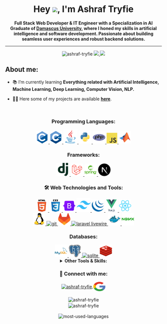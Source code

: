<h1 align="center">Hey <img src="https://github.com/ashraftryfie/ashraftryfie/assets/108266434/ae0a82c8-18a2-4b83-a501-d3c44f586250" width="30">, I'm Ashraf Tryfie</h1>
<div align='center'>
  <b>
  Full Stack Web Developer & IT Engineer with a Specialization in AI
  Graduate of <a href="http://damascusuniversity.edu.sy/ite/" target="_blank" rel="noreferrer">Damascus University</a>, where I honed my skills in artificial intelligence and software development. Passionate about building seamless user experiences and robust backend solutions.
  </b>
</div>
<hr/>

<p align="center">
  <img src="https://komarev.com/ghpvc/?username=ashraftryfie&label=Profile%20views&color=0e75b6&style=flat" alt="ashraf-tryfie" />
  <a href="mailto:ashraf.tryfie.dev@gmail.com" target="_blank">
  <img src="https://img.shields.io/badge/Gmail-c14438?style=flat&logo=Gmail&logoColor=white&link=mailto:ashraf.tryfie.dev@gmail.com">
  </a>
  <a href="https://www.linkedin.com/in/ashraf-tryfie-dev2" target="_blank">
  <img src="https://img.shields.io/badge/linkedin-blue?style=flat&logo=linkedin&logoColor=white&link=w.linkedin.com/in/ashraf-tryfie-dev2">
  </a>
</p>

## About me:

- 📚 I’m currently learning **Everything related with Artificial Intelligence, Machine Learning, Deep Learning, Computer Vision, NLP.**

- 👨‍💻 Here some of my projects are available **[here]([https://github.com/ashraftryfie](https://github.com/ashraftryfie?tab=repositories))**.

<br>

<div align="center">

  <h3 align="center">Programming Languages:</h3>
 <!-- C -->
  <a href="https://github.com/ashraftryfie" target="_blank" rel="noreferrer">
    <img src="https://raw.githubusercontent.com/devicons/devicon/master/icons/c/c-original.svg"
          width="40"
          height="40"
          class="d-block rounded-2 mr-3 flex-shrink-0"
          alt="c-lang">
  </a>
  <!-- C++ -->
  <a href="https://github.com/ashraftryfie" target="_blank" rel="noreferrer">
    <img src="https://raw.githubusercontent.com/devicons/devicon/master/icons/cplusplus/cplusplus-original.svg"
          width="40"
          height="40"
          class="d-block rounded-2 mr-3 flex-shrink-0"
          alt="c++">
  </a>
  <!-- Java -->
  <a href="https://github.com/ashraftryfie" target="_blank" rel="noreferrer">
    <img src="https://raw.githubusercontent.com/devicons/devicon/master/icons/java/java-original.svg"
          width="45"
          height="45"
          class="d-block rounded-2 mr-3 flex-shrink-0"
          alt="java"/>
  </a>
  <!-- Python -->
  <a href="https://github.com/ashraftryfie" target="_blank" rel="noreferrer">
    <img src="https://raw.githubusercontent.com/github/explore/80688e429a7d4ef2fca1e82350fe8e3517d3494d/topics/python/python.png"
          width="42"
          height="42"
          class="d-block rounded-2 mr-3 flex-shrink-0"
          alt="python">
  </a>
  <!-- PHP -->
  <a href="https://www.php.net" target="_blank" rel="noreferrer">
    <img src="https://raw.githubusercontent.com/devicons/devicon/master/icons/php/php-original.svg"
         alt="php"
         width="40"
         height="40"/>
  </a>
  <!-- JavaScript -->
  <a href="https://developer.mozilla.org/en-US/docs/Web/JavaScript"
     target="_blank"
     rel="noreferrer">
    <img src="https://raw.githubusercontent.com/devicons/devicon/master/icons/javascript/javascript-original.svg"
         alt="javascript"
         width="35"
         height="35"/>
  </a>
    <!-- Matlab -->
  <a href="#"
     target="_blank"
     rel="noreferrer">
    <img src="https://raw.githubusercontent.com/devicons/devicon/master/icons/matlab/matlab-original.svg"
         alt="matlab"
         width="40"
         height="40"/>
  </a>  
  
  <h3 align="center">Frameworks:</h3> 
  <!-- Django -->
  <a href="https://www.djangoproject.com/" target="_blank" rel="noreferrer">
    <img src="https://raw.githubusercontent.com/devicons/devicon/master/icons/django/django-plain.svg"
          width="42"
          height="42"
          class="d-block rounded-2 mr-3 flex-shrink-0"
          alt="django">
  </a>
  <!-- Laravel -->
  <a href="https://laravel.com/" target="_blank" rel="noreferrer">
    <img src="https://raw.githubusercontent.com/github/explore/56a826d05cf762b2b50ecbe7d492a839b04f3fbf/topics/laravel/laravel.png"
         alt="laravel"
         width="40"
         height="40"/>
  </a>
  <!-- Java Spring Boot -->
  <a href="https://spring.io/projects/spring-boot/" target="_blank" rel="noreferrer">
    <img src="https://raw.githubusercontent.com/devicons/devicon/master/icons/spring/spring-original-wordmark.svg"
         alt="java spring boot"
         width="40"
         height="40"/>
  </a>
    <!-- Next.js -->
  <a href="https://nextjs.org/" target="_blank">
    <img src="https://raw.githubusercontent.com/devicons/devicon/master/icons/nextjs/nextjs-original.svg" alt="next.js" width="40" height="40"/>
  </a>

  <h3 align="center">🛠 Web Technologies and Tools:</h3> 
  <!-- HTML -->
  <a href="https://www.w3.org/html/" target="_blank">
    <img src="https://raw.githubusercontent.com/devicons/devicon/master/icons/html5/html5-original-wordmark.svg" alt="html5" width="40" height="40"/>
  </a>
  <a href="https://www.w3schools.com/css/" target="_blank">
    <img src="https://raw.githubusercontent.com/devicons/devicon/master/icons/css3/css3-original-wordmark.svg" alt="css3" width="40" height="40"/>
  </a>
  <!-- Bootstrap -->
  <a href="https://getbootstrap.com" target="_blank" rel="noreferrer">
    <img src="https://raw.githubusercontent.com/devicons/devicon/master/icons/bootstrap/bootstrap-original.svg"
         alt="bootstrap"
         width="40"
         height="40"/>
  </a>
  <a href="https://tailwindcss.com/" target="_blank">
            <img src="https://raw.githubusercontent.com/devicons/devicon/master/icons/tailwindcss/tailwindcss-original.svg" alt="tailwind" width="45" height="45"/>
        </a>
  <!-- JQuery -->
  <a href="https://jquery.com/" target="_blank" rel="noreferrer">
    <img src="https://raw.githubusercontent.com/devicons/devicon/master/icons/jquery/jquery-original.svg"
         alt="jquery"
         width="40"
         height="40"/>
  </a>
  <!-- Vue.js -->
  <a href="https://vuejs.org/" target="_blank" rel="noreferrer">
    <img
      src="https://raw.githubusercontent.com/devicons/devicon/master/icons/vuejs/vuejs-original-wordmark.svg"
      alt="vuejs"
      width="40"
      height="40"
    />
  </a>
  <!-- React.js -->
  <a href="https://react.dev/" target="_blank">
    <img src="https://raw.githubusercontent.com/devicons/devicon/master/icons/react/react-original.svg" alt="react.js" width="40" height="40"/>
  </a>

  <br>
  <!-- Linux -->
  <a href="https://www.linux.org/" target="_blank" rel="noreferrer">
    <img src="https://raw.githubusercontent.com/devicons/devicon/master/icons/linux/linux-original.svg"
         alt="linux"
         width="40"
         height="40"/>
  </a>
  <!-- Git -->
  <a href="https://git-scm.com/" target="_blank" rel="noreferrer">
    <img src="https://www.vectorlogo.zone/logos/git-scm/git-scm-icon.svg"
         alt="git"
         width="38"
         height="38"/>
  </a>
  <!-- Gitlab -->
  <a href="https://gitlab.com" target="_blank">
    <img src="https://raw.githubusercontent.com/devicons/devicon/master/icons/gitlab/gitlab-original.svg" alt="gitlab" width="40" height="40"/>
  </a>
  <!-- Livwire -->
  <a href="https://laravel-livewire.com/" target="_blank">
    <img src="https://avatars.githubusercontent.com/u/51960834?s=100" alt="laravel livewire" width="40" height="40"/>
  </a>
  <!-- Docker -->
  <a href="https://www.docker.com" target="_blank">
    <img src="https://raw.githubusercontent.com/devicons/devicon/master/icons/docker/docker-original.svg" alt="docker" width="40" height="40"/>
  </a>
  <!-- Nginx -->
  <a href="https://www.nginx.com" target="_blank">
    <img src="https://raw.githubusercontent.com/devicons/devicon/master/icons/nginx/nginx-original.svg" alt="nginx" width="40" height="40"/>
  </a>

<h3 align="center">Databases:</h3> 
<!-- MySQL -->
<a href="https://www.mysql.com/" target="_blank">
<img src="https://raw.githubusercontent.com/devicons/devicon/master/icons/mysql/mysql-original-wordmark.svg" alt="mysql" width="40" height="40"/>
</a>
<!-- PostgeSQL -->
<a href="https://www.postgresql.org" target="_blank">
<img src="https://raw.githubusercontent.com/devicons/devicon/master/icons/postgresql/postgresql-original.svg" alt="postgreql" width="40" height="40"/>
</a>
<!-- SQLite -->
<a href="https://www.sqlite.org/" target="_blank">
<img src="https://www.vectorlogo.zone/logos/sqlite/sqlite-icon.svg" alt="sqlite" width="40" height="40"/>
</a>
<!-- Redis -->
<a href="https://redis.io" target="_blank">
<img src="https://raw.githubusercontent.com/devicons/devicon/master/icons/redis/redis-original.svg" alt="redis" width="40" height="40"/>
</a>

<br/>
<details>
  <summary><b>Other Tools & Skills:</b></summary>
  <br/>
  <p align="center">
  <!-- Arduino -->
  <a href="#"
     target="_blank"
     rel="noreferrer">
    <img src="https://raw.githubusercontent.com/devicons/devicon/master/icons/arduino/arduino-original.svg"
         alt="arduino"
         width="40"
         height="40"/>
  </a>  
  <!-- Anaconda -->
  <a href="#"
     target="_blank"
     rel="noreferrer">
    <img src="https://raw.githubusercontent.com/devicons/devicon/master/icons/anaconda/anaconda-original.svg"
         alt="anaconda"
         width="40"
         height="40"/>
  </a>
  <!-- Postman -->
  <a href="https://postman.com" target="_blank">
    <img src="https://www.vectorlogo.zone/logos/getpostman/getpostman-icon.svg" alt="postman" width="40" height="40"/>
  </a>
  </p>
  </details>
<div>

<div align="center" class="contact-me">
  <h3>📩 Connect with me:</h3>
  <a href="w.linkedin.com/in/ashraf-tryfie-dev2" target="blank">
    <img align="center"
        src="https://raw.githubusercontent.com/rahuldkjain/github-profile-readme-generator/master/src/images/icons/Social/linked-in-alt.svg"
        alt="ashraf-tryfie"
        height="30"
        width="40"/>
  </a>
  <a href="ashraf.tryfie.dev@gmail.com" target="blank">
    <img align="center"
        src="https://raw.githubusercontent.com/devicons/devicon/master/icons/google/google-original.svg"
        alt="ashraf-tryfie"
        height="30"
        width="40"/>
  </a>
</div>

<br>

<div align='center'>
    <!-- Light Theme -->
    <!-- <img align='center'
       src='https://github-readme-stats.vercel.app/api?username=ashraftryfie&show_icons=true&locale=en'
       width='45%'
       alt='ashraf-tryfie'/> -->
    <!-- Dark Theme -->
    <img align='center'
       src='https://github-readme-stats.vercel.app/api?username=ashraftryfie&count_private=true&show_icons=true&theme=tokyonight&hide_border=true'
       width='45%'
       alt='ashraf-tryfie'>
</div>

<div align='center'>
    <!-- Light Theme -->
    <!-- <img align='center'
       src='https://github-readme-streak-stats.herokuapp.com/?user=ashraftryfie&'
       width='45%'
       alt='ashraf-tryfie'/> -->
    <!-- Dark Theme -->
    <img align='center'
       src='https://github-readme-streak-stats.herokuapp.com?user=ashraftryfie&theme=tokyonight&hide_border=true'
       width='45%'
       alt='ashraf-tryfie'>
</div>

<br>

<div align="center">
    <img src="https://github-readme-stats.vercel.app/api/top-langs/?username=ashraftryfie&theme=tokyonight&hide_border=true"
         alt="most-used-languages">
</div>
